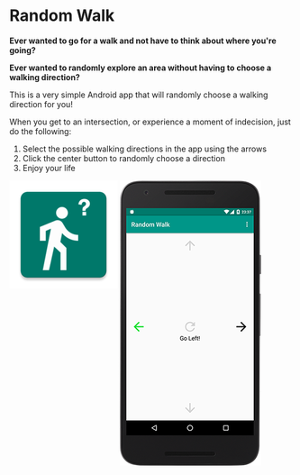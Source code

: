 # Random Walk

**Ever wanted to go for a walk and not have to think about where you're going?**

**Ever wanted to randomly explore an area without having to choose a walking direction?**

This is a very simple Android app that will randomly choose a walking direction for you!

When you get to an intersection, or experience a moment of indecision, just do the following:

1. Select the possible walking directions in the app using the arrows
2. Click the center button to randomly choose a direction
3. Enjoy your life

<img style="vertical-align: top;" src="/images/logo.png">

<img style="vertical-align: top;" src="/images/app.png">